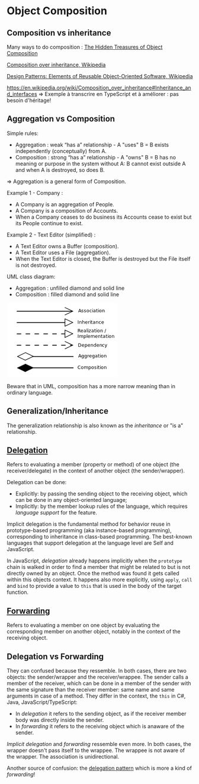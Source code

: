 # Object Composition

## Composition vs inheritance

Many ways to do composition : [The Hidden Treasures of Object Composition](https://medium.com/javascript-scene/the-hidden-treasures-of-object-composition-60cd89480381)

[Composition over inheritance, Wikipedia](https://en.wikipedia.org/wiki/Composition_over_inheritance)

[Design Patterns: Elements of Reusable Object-Oriented Software, Wikipedia](https://en.wikipedia.org/wiki/Design_Patterns)

https://en.wikipedia.org/wiki/Composition_over_inheritance#Inheritance_and_interfaces
=> Exemple à transcrire en TypeScript et à améliorer : pas besoin d'héritage!

## Aggregation vs Composition

Simple rules:

- Aggregation : weak   “has a” relationship - A "uses" B = B exists independently (conceptually) from A.
- Composition : strong “has a” relationship - A "owns" B = B has no meaning or purpose in the system without A: B cannot exist outside A and when A is destroyed, so does B.

=> Aggregation is a general form of Composition.

Example 1 - Company :

- A Company is an aggregation of People.
- A Company is a composition of Accounts.
- When a Company ceases to do business its Accounts cease to exist but its People continue to exist.

Example 2 - Text Editor (simplified) :

- A Text Editor owns a Buffer (composition).
- A Text Editor uses a File (aggregation).
- When the Text Editor is closed, the Buffer is destroyed but the File itself is not destroyed.

UML class diagram:

- Aggregation : unfilled diamond and solid line
- Composition : filled diamond and solid line

![Arrows](../img/UML-class-relation-arrows.png)

Beware that in UML, composition has a more narrow meaning than in ordinary language.

## Generalization/Inheritance

The generalization relationship is also known as the _inheritance_ or "is a" relationship.

## [Delegation](https://en.wikipedia.org/wiki/Delegation_(object-oriented_programming))

Refers to evaluating a member (property or method) of one object (the receiver/delegate) in the context of another object (the sender/wrapper).

Delegation can be done:

- Explicitly: by passing the sending object to the receiving object, which can be done in any object-oriented language;
- Implicitly: by the member lookup rules of the language, which requires _language support_ for the feature.

Implicit delegation is the fundamental method for behavior reuse in prototype-based programming (aka instance-based programming), corresponding to inheritance in class-based programming. The best-known languages that support delegation at the language level are Self and JavaScript.

In JavaScript, _delegation_ already happens implicitly when the `prototype` chain is walked in order to find a member that might be related to but is not directly owned by an object. Once the method was found it gets called within this objects context. It happens also more explicitly, using `apply`, `call` and `bind` to provide a value to `this` that is used in the body of the target function.

## [Forwarding](https://en.wikipedia.org/wiki/Forwarding_(object-oriented_programming))

Refers to evaluating a member on one object by evaluating the corresponding member on another object, notably in the context of the receiving object.

## Delegation vs Forwarding

They can confused because they ressemble. In both cases, there are two objects: the sender/wrapper and the receiver/wrappee. The sender calls a member of the receiver, which can be done in a member of the sender with the same signature than the receiver member: same name and same arguments in case of a method. They differ in the context, the `this` in C#, Java, JavaScript/TypeScript:

- In _delegation_ it refers to the sending object, as if the receiver member body was directly inside the sender.
- In _forwarding_ it refers to the receiving object which is anaware of the sender.

_Implicit delegation_ and _forwarding_ ressemble even more. In both cases, the wrapper doesn't pass itself to the wrappee. The wrappee is not aware of the wrapper. The association is unidirectional.

Another source of confusion: the [delegation pattern](https://en.wikipedia.org/wiki/Delegation_pattern) which is more a kind of _forwarding_!
